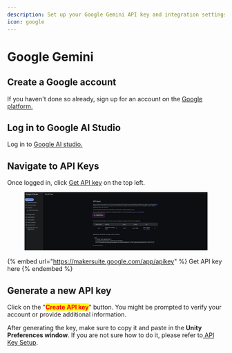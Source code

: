 ```yaml
---
description: Set up your Google Gemini API key and integration settings.
icon: google
---
```


# Google Gemini

## **Create a Google account**

If you haven't done so already, sign up for an account on the [Google platform.](https://accounts.google.com/lifecycle/steps/signup/name?ddm=0\&dsh=S1275714836:1719923317499574\&flowEntry=SignUp\&flowName=GlifWebSignIn\&TL=AC3PFD6GTiFDMFuw_UM94ANmolbhqkagkbB85V8_f1BrBA0O79AD7y3LEkZl6hT3)

## **Log in to Google AI Studio**

Log in to [Google AI studio.](https://aistudio.google.com/)

## **Navigate to API Keys**

Once logged in, click [Get API key](https://platform.openai.com/account/api-keys) on the top left.

<figure><img src="../../.gitbook/assets/image (89).png" alt=""><figcaption></figcaption></figure>

{% embed url="https://makersuite.google.com/app/apikey" %}
Get API key here
{% endembed %}

## **Generate a new API key**

Click on the "<mark style="color:red;">**Create API key**</mark>" button. You might be prompted to verify your account or provide additional information.

After generating the key, make sure to copy it and paste in the **Unity Preferences window**. If you are not sure how to do it, please refer to[ API Key Setup](./).

